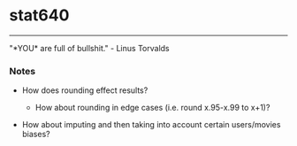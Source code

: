 # stat640
----------
"\*YOU\* are full of bullshit." - Linus Torvalds

### Notes
* How does rounding effect results?
    * How about rounding in edge cases (i.e. round x.95-x.99 to x+1)?

* How about imputing and then taking into account certain users/movies biases?

